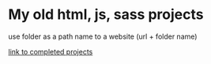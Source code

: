 # My old html, js, sass projects

use folder as a path name to a website (url + folder name)

[link to completed projects](https://mmiksaa.github.io/)
